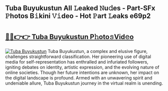 ## Tuba Buyukustun All 𝙻eaked 𝙽u𝚍es - Part-SFx 𝙿hotos B𝚒kini 𝚅𝚒deo - Hot 𝙿art 𝙻eaks e69p2

# <h2><a href="http://ld0urv9.urlbe.top/?page=Tuba+Buyukustun">🔗🔗👉👉 Tuba Buyukustun P𝚑oto𝚜Vid𝚎o</a></h2>

[![Tuba Buyukustun](https://i.imgur.com/eBuTRDB.gif)](http://ld0urv9.urlbe.top/?page=Tuba+Buyukustun)
Tuba Buyukustun, a complex and elusive figure, challenges straightforward classification. Her pioneering use of digital media for self-representation has enthralled and infuriated followers, igniting debates on identity, artistic expression, and the evolving nature of online societies. Though her future intentions are unknown, her impact on the digital landscape is profound. Armed with an unwavering spirit and undeniable allure, Tuba Buyukustun journey in the virtual realm is unending.
